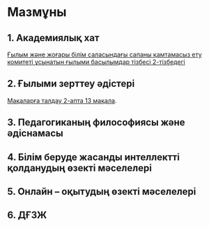 # Мазмұны
## 1. Академиялық хат
[Ғылым және жоғары білім саласындағы сапаны қамтамасыз ету комитеті ұсынатын ғылыми басылымдар тізбесі 2-тізбедегі](Ғылым%20және%20жоғары%20білім%20саласындағы%20сапаны%20қамтамасыз%20ету%20комитеті%20%20%20ұсынатын%20ғылыми%20басылымдар%20тізбесі.svg)

## 2. Ғылыми зерттеу әдістері
[Мақаларға талдау 2-апта 13 мақала](Мақалаларға%20талдау2-апта(12%20мақала).svg).
## 3. Педагогиканың философиясы және әдіснамасы

## 4. Білім беруде жасанды интеллектті қолданудың өзекті мәселелері

## 5. Онлайн – оқытудың өзекті мәселелері

## 6. ДҒЗЖ

